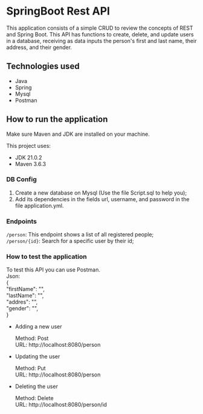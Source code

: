 # SpringBoot Rest API

This application consists of a simple CRUD to review the concepts of REST and Spring Boot. This API has functions to create, delete, and update users in a database, 
receiving as data inputs the person's first and last name, their address, and their gender.

## Technologies used

* Java
* Spring
* Mysql
* Postman

## How to run the application

Make sure Maven and JDK are installed on your machine.

This project uses: 
* JDK 21.0.2
* Maven 3.6.3

### DB Config

1. Create a new database on Mysql (Use the file Script.sql to help you);
2. Add its dependencies in the fields url, username, and password in the file application.yml.
   
### Endpoints
`/person`: This endpoint shows a list of all registered people; <br>
`/person/{id}`: Search for a specific user by their id;

### How to test the application

To test this API you can use Postman.
<br> Json: <br> { <br>
          "firstName": "", <br>
          "lastName": "", <br>
          "addres": "", <br>
          "gender": "", <br>
      }

* Adding a new user

  Method: Post <br>
  URL: http://localhost:8080/person 


* Updating the user
  
  Method: Put <br>
  URL: http://localhost:8080/person <br>

* Deleting the user

  Method: Delete <br>
  URL: http://localhost:8080/person/id <br>


